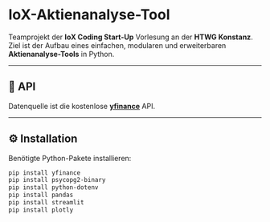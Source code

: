 # IoX-Aktienanalyse-Tool

Teamprojekt der **IoX Coding Start-Up** Vorlesung an der **HTWG Konstanz**.  
Ziel ist der Aufbau eines einfachen, modularen und erweiterbaren **Aktienanalyse-Tools** in Python.

---

## 🔗 API

Datenquelle ist die kostenlose **[yfinance](https://pypi.org/project/yfinance/)** API.

---

## ⚙️ Installation

Benötigte Python-Pakete installieren:

```bash
pip install yfinance
pip install psycopg2-binary
pip install python-dotenv
pip install pandas
pip install streamlit
pip install plotly

